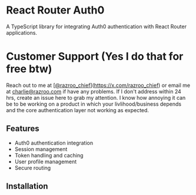 # React Router Auth0

A TypeScript library for integrating Auth0 authentication with React Router applications.

# Customer Support (Yes I do that for free btw)
Reach out to me at [[@razroo_chief](x.com/razroo_chief)](https://x.com/razroo_chief) or email me at charlie@razroo.com if have any problems. If I don't address within 24 hrs, create an issue here to grab my attention. I know how annoying it can be to be working on a product in which your livlihood/business depends and the core authentication layer not working as expected.

## Features

- Auth0 authentication integration
- Session management
- Token handling and caching
- User profile management
- Secure routing

## Installation
